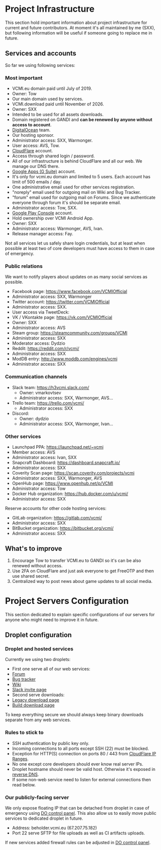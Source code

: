 # Project Infrastructure

This section hold important information about project infrastructure for current and future contributors. At moment it's all maintained by me (SXX), but following information will be useful if someone going to replace me in future.

## Services and accounts

So far we using following services:

### Most important

- VCMI.eu domain paid until July of 2019.
 - Owner: Tow
 - Our main domain used by services.
- VCMI.download paid until November of 2026.
 - Owner: SXX
 - Intended to be used for all assets downloads.
 - Domain registered on GANDI and **can be renewed by anyone without access to account**.
- [DigitalOcean](https://cloud.digitalocean.com/) team.
 - Our hosting sponsor.
 - Administrator access: SXX, Warmonger.
 - User access: AVS, Tow.
- [CloudFlare](https://www.cloudflare.com/a/overview) account.
 - Access through shared login / password.
 - All of our infrastructure is behind CloudFlare and all our web. We manage our DNS there.
- [Google Apps (G Suite)](https://admin.google.com/) account.
 - It's only for vcmi.eu domain and limited to 5 users. Each account has limit of 500 emails / day.
 - One administrative email used for other services registration.
 - "noreply" email used for outgoing mail on Wiki and Bug Tracker.
 - "forum" email used for outgoing mail on Forums. Since we authenticate everyone through forum it's should be separate email.
 - Administrator access: Tow, SXX.
- [Google Play Console](https://play.google.com/apps/publish/) account.
 - Hold ownership over VCMI Android App.
 - Owner: SXX
 - Administrator access: Warmonger, AVS, Ivan.
 - Release manager access: Fay.

Not all services let us safely share login credentials, but at least when possible at least two of core developers must have access to them in case of emergency.

### Public relations

We want to notify players about updates on as many social services as possible.

- Facebook page: <https://www.facebook.com/VCMIOfficial>
 - Administrator access: SXX, Warmonger
- Twitter account: <https://twitter.com/VCMIOfficial>
 - Administrator access: SXX.
 - User access via TweetDeck:
- VK / VKontakte page: <https://vk.com/VCMIOfficial>
 - Owner: SXX
 - Administrator access: AVS
- Steam group: <https://steamcommunity.com/groups/VCMI>
 - Administrator access: SXX
 - Moderator access: Dydzio
- Reddit: <https://reddit.com/r/vcmi/>
 - Administrator access: SXX
- ModDB entry: <http://www.moddb.com/engines/vcmi>
 - Administrator access: SXX

### Communication channels

- Slack team: <https://h3vcmi.slack.com/>
  - Owner: vmarkovtsev
  - Administrator access: SXX, Warmonger, AVS...
- Trello team: <https://trello.com/vcmi/>
  - Administrator access: SXX
- Discord:
  - Owner: dydzio
  - Administrator access: SXX, Warmonger, Ivan...

### Other services

- Launchpad PPA: <https://launchpad.net/~vcmi>
 - Member access: AVS
 - Administrator access: Ivan, SXX
- Snapcraft Dashboard: <https://dashboard.snapcraft.io/>
 - Administrator access: SXX
- Coverity Scan page: <https://scan.coverity.com/projects/vcmi>
 - Administrator access: SXX, Warmonger, AVS
- OpenHub page: <https://www.openhub.net/p/VCMI>
 - Administrator access: Tow
- Docker Hub organization: <https://hub.docker.com/u/vcmi/>
 - Administrator access: SXX

Reserve accounts for other code hosting services:

- GitLab organization: <https://gitlab.com/vcmi/>
 - Administrator access: SXX
- BitBucket organization: <https://bitbucket.org/vcmi/>
 - Administrator access: SXX

## What's to improve

1.  Encourage Tow to transfer VCMI.eu to GANDI so it's can be also renewed without access.
2.  Use 2FA on CloudFlare and just ask everyone to get FreeOTP and then use shared secret.
3.  Centralized way to post news about game updates to all social media.

# Project Servers Configuration

This section dedicated to explain specific configurations of our servers for anyone who might need to improve it in future.

## Droplet configuration

### Droplet and hosted services

Currently we using two droplets:

- First one serve all of our web services:
 - [Forum](https://forum.vcmi.eu/)
 - [Bug tracker](https://bugs.vcmi.eu/)
 - [Wiki](https://wiki.vcmi.eu/)
 - [Slack invite page](https://slack.vcmi.eu/)
- Second serve downloads:
 - [Legacy download page](http://download.vcmi.eu/)
 - [Build download page](https://builds.vcmi.download/)

To keep everything secure we should always keep binary downloads separate from any web services.

### Rules to stick to

- SSH authentication by public key only.
- Incoming connections to all ports except SSH (22) must be blocked.
- Exception for HTTP(S) connection on ports 80 / 443 from [CloudFlare IP Ranges](https://www.cloudflare.com/ips/).
- No one except core developers should ever know real server IPs.
- Droplet hostname should never be valid host. Otherwise it's exposed in [reverse DNS](https://en.wikipedia.org/wiki/Reverse_DNS).
- If some non-web service need to listen for external connections then read below.

### Our publicly-facing server

We only expose floating IP that can be detached from droplet in case of emergency using [DO control panel](https://cloud.digitalocean.com/networking/floating_ips). This also allow us to easily move public services to dedicated droplet in future.

- Address: beholder.vcmi.eu (67.207.75.182)
- Port 22 serve SFTP for file uploads as well as CI artifacts uploads.

If new services added firewall rules can be adjusted in [DO control panel](https://cloud.digitalocean.com/networking/firewalls).